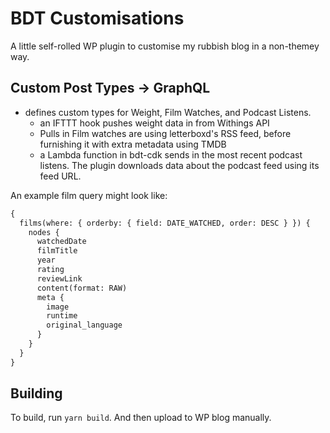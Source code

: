 # BDT Customisations

A little self-rolled WP plugin to customise my rubbish blog in a non-themey way.

## Custom Post Types -> GraphQL

- defines custom types for Weight, Film Watches, and Podcast Listens.
  - an IFTTT hook pushes weight data in from Withings API
  - Pulls in Film watches are using letterboxd's RSS feed, before furnishing it with extra metadata using TMDB
  - a Lambda function in bdt-cdk sends in the most recent podcast listens. The plugin downloads data about the podcast feed using its feed URL.

An example film query might look like:

```graphql
{
  films(where: { orderby: { field: DATE_WATCHED, order: DESC } }) {
    nodes {
      watchedDate
      filmTitle
      year
      rating
      reviewLink
      content(format: RAW)
      meta {
        image
        runtime
        original_language
      }
    }
  }
}
```

## Building

To build, run `yarn build`. And then upload to WP blog manually.
